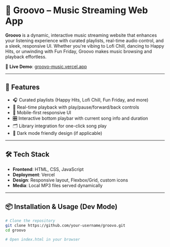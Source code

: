 # 🎵 Groovo – Music Streaming Web App

**Groovo** is a dynamic, interactive music streaming website that enhances your listening experience with curated playlists, real-time audio control, and a sleek, responsive UI. Whether you're vibing to Lofi Chill, dancing to Happy Hits, or unwinding with Fun Friday, Groovo makes music browsing and playback effortless.

🔗 **Live Demo**: [groovo-music.vercel.app](https://groovo-music.vercel.app/)

---

## 🚀 Features

- 🎧 Curated playlists (Happy Hits, Lofi Chill, Fun Friday, and more)
- 🧠 Real-time playback with play/pause/forward/back controls
- 📱 Mobile-first responsive UI
- 🎛️ Interactive bottom playbar with current song info and duration
- 🗂 Library integration for one-click song play
- 🌙 Dark mode friendly design (if applicable)

---

## 🛠 Tech Stack

- **Frontend**: HTML, CSS, JavaScript
- **Deployment**: Vercel
- **Design**: Responsive layout, Flexbox/Grid, custom icons
- **Media**: Local MP3 files served dynamically

---

## 📦 Installation & Usage (Dev Mode)

```bash
# Clone the repository
git clone https://github.com/your-username/groovo.git
cd groovo

# Open index.html in your browser
